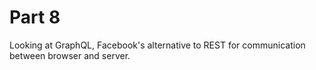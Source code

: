 # Part 8 

Looking at GraphQL, Facebook's alternative to REST for communication between browser and server.
